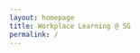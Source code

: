```yaml
---
layout: homepage
title: Workplace Learning @ SG
permalink: /
---
```




<!-- Type your notification here - the notification bar will not appear if this is empty. For other changes, refer to _data/homepage.yml to edit the homepage --> 

<!-- <p style="text-align:left">Scroll below to see the challenges some companies face and find out more on the available support.</p>
<!-- <p style="text-align:left">Do you have the following challenges that Workplace Learning can address?</p>
